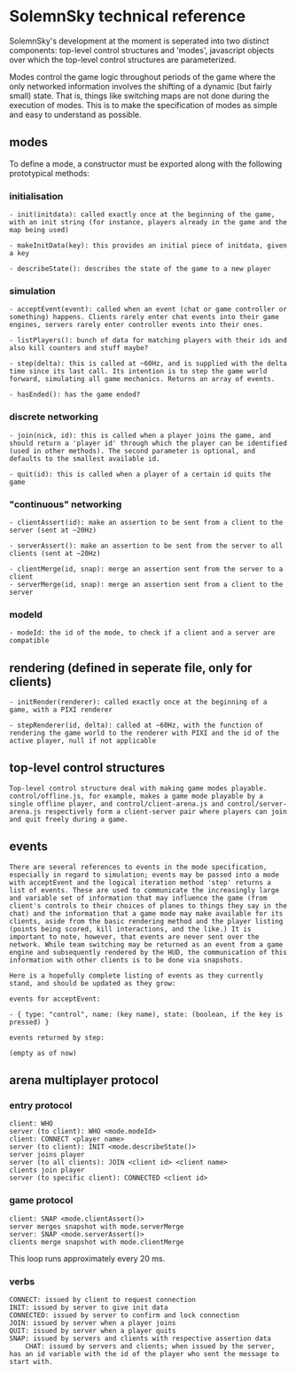 # SolemnSky technical reference 

SolemnSky's development at the moment is seperated into two distinct components: top-level control structures and 'modes', javascript objects over which the top-level control structures are parameterized.  

Modes control the game logic throughout periods of the game where the only networked information involves the shifting of a dynamic (but fairly small) state. That is, things like switching maps are not done during the execution of modes. This is to make the specification of modes as simple and easy to understand as possible.

## modes

To define a mode, a constructor must be exported along with the following prototypical methods:

### initialisation

	- init(initdata): called exactly once at the beginning of the game, with an init string (for instance, players already in the game and the map being used)

	- makeInitData(key): this provides an initial piece of initdata, given a key

	- describeState(): describes the state of the game to a new player 

### simulation

	- acceptEvent(event): called when an event (chat or game controller or something) happens. Clients rarely enter chat events into their game engines, servers rarely enter controller events into their ones.
	
	- listPlayers(): bunch of data for matching players with their ids and also kill counters and stuff maybe?

	- step(delta): this is called at ~60Hz, and is supplied with the delta time since its last call. Its intention is to step the game world forward, simulating all game mechanics. Returns an array of events.

	- hasEnded(): has the game ended?

### discrete networking

	- join(nick, id): this is called when a player joins the game, and should return a 'player id' through which the player can be identified (used in other methods). The second parameter is optional, and defaults to the smallest available id.

	- quit(id): this is called when a player of a certain id quits the game

### "continuous" networking

	- clientAssert(id): make an assertion to be sent from a client to the server (sent at ~20Hz)

	- serverAssert(): make an assertion to be sent from the server to all clients (sent at ~20Hz)

	- clientMerge(id, snap): merge an assertion sent from the server to a client
	- serverMerge(id, snap): merge an assertion sent from a client to the server

### modeId

	- modeId: the id of the mode, to check if a client and a server are compatible

## rendering (defined in seperate file, only for clients)

	- initRender(renderer): called exactly once at the beginning of a game, with a PIXI renderer

	- stepRenderer(id, delta): called at ~60Hz, with the function of rendering the game world to the renderer with PIXI and the id of the active player, null if not applicable

## top-level control structures

	Top-level control structure deal with making game modes playable. control/offline.js, for example, makes a game mode playable by a single offline player, and control/client-arena.js and control/server-arena.js respectively form a client-server pair where players can join and quit freely during a game. 

## events

	There are several references to events in the mode specification, especially in regard to simulation; events may be passed into a mode with acceptEvent and the logical iteration method 'step' returns a list of events. These are used to communicate the increasingly large and variable set of information that may influence the game (from client's controls to their choices of planes to things they say in the chat) and the information that a game mode may make available for its clients, aside from the basic rendering method and the player listing (points being scored, kill interactions, and the like.) It is important to note, however, that events are never sent over the network. While team switching may be returned as an event from a game engine and subsequently rendered by the HUD, the communication of this information with other clients is to be done via snapshots.

	Here is a hopefully complete listing of events as they currently stand, and should be updated as they grow:

	events for acceptEvent:

	- { type: "control", name: (key name), state: (boolean, if the key is pressed) }

	events returned by step:

	(empty as of now)

## arena multiplayer protocol

### entry protocol

    client: WHO
    server (to client): WHO <mode.modeId>
    client: CONNECT <player name>
    server (to client): INIT <mode.describeState()>
    server joins player
    server (to all clients): JOIN <client id> <client name>
    clients join player
    server (to specific client): CONNECTED <client id>

### game protocol

    client: SNAP <mode.clientAssert()>
    server merges snapshot with mode.serverMerge
    server: SNAP <mode.serverAssert()>
    clients merge snapshot with mode.clientMerge

This loop runs approximately every 20 ms.

### verbs

    CONNECT: issued by client to request connection
    INIT: issued by server to give init data
    CONNECTED: issued by server to confirm and lock connection
    JOIN: issued by server when a player joins
    QUIT: issued by server when a player quits
    SNAP: issued by servers and clients with respective assertion data
		CHAT: issued by servers and clients; when issued by the server, has an id variable with the id of the player who sent the message to start with.


